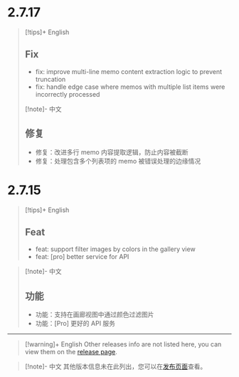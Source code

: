 # 2.7.17

> [!tips]+ English
>
> ## Fix
>
> - fix: improve multi-line memo content extraction logic to prevent truncation
> - fix: handle edge case where memos with multiple list items were incorrectly processed
>
> [!note]- 中文
>
> ## 修复
>
> - 修复：改进多行 memo 内容提取逻辑，防止内容被截断
> - 修复：处理包含多个列表项的 memo 被错误处理的边缘情况

# 2.7.15

> [!tips]+ English
>
> ## Feat
>
> - feat: support filter images by colors in the gallery view
> - feat: [pro] better service for API

> [!note]- 中文
>
> ## 功能
>
> - 功能：支持在画廊视图中通过颜色过滤图片
> - 功能：[Pro] 更好的 API 服务

---

> [!warning]+ English
> Other releases info are not listed here, you can view them on the [release page](https://github.com/Quorafind/Obsidian-Thino/blob/main/CHANGELOG_ARCHIVE.md).

> [!note]- 中文
> 其他版本信息未在此列出，您可以在[发布页面](https://github.com/Quorafind/Obsidian-Thino/blob/main/CHANGELOG_ARCHIVE.md)查看。
